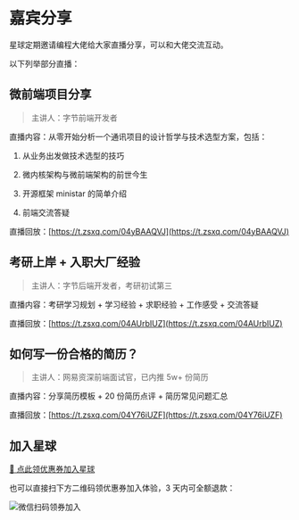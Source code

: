 # 嘉宾分享

星球定期邀请编程大佬给大家直播分享，可以和大佬交流互动。

以下列举部分直播：

## 微前端项目分享

> 主讲人：字节前端开发者

直播内容：从零开始分析一个通讯项目的设计哲学与技术选型方案，包括：

1. 从业务出发做技术选型的技巧

2. 微内核架构与微前端架构的前世今生

3. 开源框架 ministar 的简单介绍

4. 前端交流答疑

直播回放：[https://t.zsxq.com/04yBAAQVJ](https://t.zsxq.com/04yBAAQVJ)

## 考研上岸 + 入职大厂经验

> 主讲人：字节后端开发者，考研初试第三

直播内容：考研学习规划 + 学习经验 + 求职经验 + 工作感受 + 交流答疑

直播回放：[https://t.zsxq.com/04AUrbIUZ](https://t.zsxq.com/04AUrbIUZ)

## 如何写一份合格的简历？

> 主讲人：网易资深前端面试官，已内推 5w+ 份简历

直播内容：分享简历模板 + 20 份简历点评 + 简历常见问题汇总

直播回放：[https://t.zsxq.com/04Y76iUZF](https://t.zsxq.com/04Y76iUZF)



## 加入星球

[🧧 点此领优惠券加入星球](/加入星球.md)

也可以直接扫下方二维码领优惠券加入体验，3 天内可全额退款：

![微信扫码领券加入](https://xingqiu-tuchuang-1256524210.cos.ap-shanghai.myqcloud.com/1285/%E6%98%9F%E7%90%83%E4%BC%98%E6%83%A0%E5%88%B8.png)